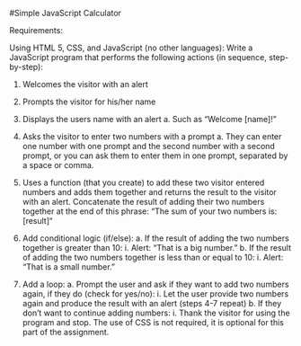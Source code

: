 #Simple JavaScript Calculator

Requirements:

Using HTML 5, CSS, and JavaScript (no other languages):
Write a JavaScript program that performs the following actions (in sequence,
step-by-step):

1. Welcomes the visitor with an alert

2. Prompts the visitor for his/her name

3. Displays the users name with an alert
a. Such as “Welcome [name]!”

4. Asks the visitor to enter two numbers with a prompt
a. They can enter one number with one prompt and the second
number with a second prompt, or you can ask them to enter them in
one prompt, separated by a space or comma.

5. Uses a function (that you create) to add these two visitor entered numbers
and adds them together and returns the result to the visitor with an alert.
Concatenate the result of adding their two numbers together at the end of
this phrase: “The sum of your two numbers is: [result]“

6. Add conditional logic (if/else):
a. If the result of adding the two numbers together is greater than 10:
i. Alert: “That is a big number.”
b. If the result of adding the two numbers together is less than or
equal to 10:
i. Alert: “That is a small number.”

7. Add a loop:
a. Prompt the user and ask if they want to add two numbers again, if
they do (check for yes/no):
i. Let the user provide two numbers again and produce the
result with an alert (steps 4-7 repeat)
b. If they don’t want to continue adding numbers:
i. Thank the visitor for using the program and stop.
The use of CSS is not required, it is optional for this part of the assignment.